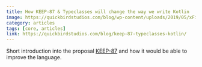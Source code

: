 ```yaml
---
title: How KEEP-87 & Typeclasses will change the way we write Kotlin
image: https://quickbirdstudios.com/blog/wp-content/uploads/2019/05/xFirebird.jpg.pagespeed.ic.e0DeqxTqSE.webp
category: articles
tags: [core, articles]
link: https://quickbirdstudios.com/blog/keep-87-typeclasses-kotlin/
---
```

Short introduction into the proposal [KEEP-87](https://github.com/Kotlin/KEEP/pull/87) and how it would be able to improve the language.
